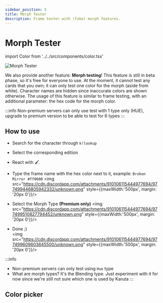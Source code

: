 ```yaml
---
sidebar_position: 5
title: Morph Tester 
description: Frame tester with (fake) morph features.
---
```


# Morph Tester	
import Color from '../../src/components/color.tsx'

![Morph Tester](/img/features/morph.png ':size=100%')

We also provide another feature: **Morph testing**! This feature is still in beta phase, so it's free for everyone to use. At the moment, it cannot test any cards that you own; it can only test one color for the morph (aside from white). Character names are hidden since inaccurate colors are shown otherwise. The usage of this feature is similar to frame testing, with an additional parameter: the hex code for the morph color.


:::info
Non-premium servers can only use test with 1 type only (HUE), upgrade to premium version to be able to test for 6 types
:::

## How to use
- Search for the character through `k!lookup` 
- Select the corresponding edition
- React with 🖌️.
- Type the frame name with the hex color next to it, example: `Broken Mirror #ff0000`
<img src="https://cdn.discordapp.com/attachments/910106115444977694/977499446805942332/unknown.png" style={{maxWidth:'500px', margin: '20px 0'}}/>

- Select the Morph Type **(Premium only)**
<img src="https://cdn.discordapp.com/attachments/910106115444977694/977499510827794452/unknown.png" style={{maxWidth:'500px', margin: '20px 0'}}/>

- Done ;) <br/>
<img src="https://cdn.discordapp.com/attachments/910106115444977694/977499609603645500/unknown.png" style={{maxWidth:'500px', margin: '20px 0'}}/>

:::info
- Non-premium servers can only test using `Hue` type
- What are morph types? It's the Blending type. Just experiment with it for now since we're still not sure which one is used by Karuta
:::

## Color picker
<Color />
